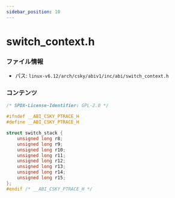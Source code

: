 ```yaml
---
sidebar_position: 10
---
```

# switch_context.h

### ファイル情報

- パス: `linux-v6.12/arch/csky/abiv1/inc/abi/switch_context.h`

### コンテンツ

```h
/* SPDX-License-Identifier: GPL-2.0 */

#ifndef __ABI_CSKY_PTRACE_H
#define __ABI_CSKY_PTRACE_H

struct switch_stack {
	unsigned long r8;
	unsigned long r9;
	unsigned long r10;
	unsigned long r11;
	unsigned long r12;
	unsigned long r13;
	unsigned long r14;
	unsigned long r15;
};
#endif /* __ABI_CSKY_PTRACE_H */

```
